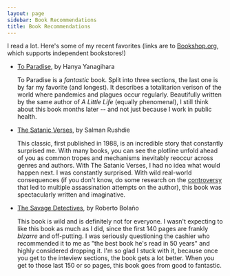 ```yaml
---
layout: page
sidebar: Book Recommendations
title: Book Recommendations
---
```


I read a lot. Here's some of my recent favorites (links are to [Bookshop.org](https://bookshop.org), which supports independent bookstores!)

- [To Paradise](https://bookshop.org/p/books/to-paradise-hanya-yanagihara/16643172?ean=9780593315651), by Hanya Yanagihara
  
  To Paradise is a _fantastic_ book. Split into three sections, the last one is by far my favorite (and longest). It describes a totalitarion verison of the world where pandemics and plagues occur regularly. Beautifully written by the same author of _A Little Life_ (equally phenomenal), I still think about this book months later -- and not just because I work in public health.

- [The Satanic Verses](https://bookshop.org/p/books/the-satanic-verses-salman-rushdie/11727765?ean=9780812976717), by Salman Rushdie

  This classic, first published in 1988, is an incredible story that constantly surprised me. With many books, you can see the plotline unfold ahead of you as common tropes and mechanisms inevitably reoccur across genres and authors. With The Satanic Verses, I had no idea what would happen next. I was constantly surprised. With wild real-world consequences (if you don't know, do some research on the [controversy](https://en.wikipedia.org/wiki/Satanic_Verses_controversy) that led to multiple assassination attempts on the author), this book was spectacularly written and imaginative.

- [The Savage Detectives](https://bookshop.org/p/books/the-savage-detectives-roberto-bolano/10145596), by Roberto Bola&ntilde;o

  This book is wild and is definitely not for everyone. I wasn't expecting to like this book as much as I did, since the first 140 pages are frankly _bizarre_ and off-putting. I was seriously questioning the cashier who recommended it to me as "the best book he's read in 50 years" and highly considered dropping it. I'm so glad I stuck with it, because once you get to the inteview sections, the book gets a lot better. When you get to those last 150 or so pages, this book goes from good to fantastic.